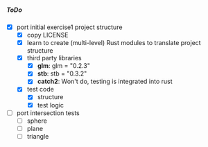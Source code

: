 ##### ToDo
- [x] port initial exercise1 project structure
    - [x] copy LICENSE
    - [x] learn to create (multi-level) Rust modules to translate project structure 
    - [x] third party libraries
        - [x] **glm**: glm = "0.2.3"
        - [x] **stb**: stb = "0.3.2"
        - [x] **catch2**: Won't do, testing is integrated into rust
    - [x] test code
        - [x] structure
        - [x] test logic
- [ ] port intersection tests
    - [ ] sphere
    - [ ] plane
    - [ ] triangle